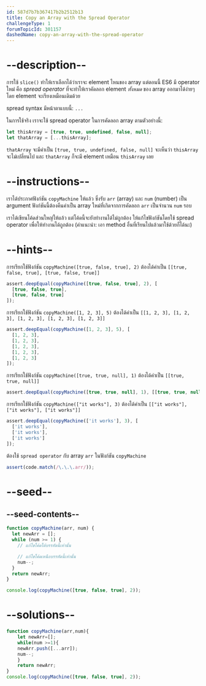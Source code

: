 ```yaml
---
id: 587d7b7b367417b2b2512b13
title: Copy an Array with the Spread Operator
challengeType: 1
forumTopicId: 301157
dashedName: copy-an-array-with-the-spread-operator
---
```


# --description--

การใช้ `slice()` ทำให้เราเลือกได้ว่าเราจะ element ไหนของ array แต่ตอนนี้ ES6 มี operator ใหม่ คือ <dfn>spread operator</dfn> ที่จะทำให้เราคัดลอก element *ทั้งหมด* ของ array ออกมาได้ง่ายๆ โดย element จะเรียงเหมือนเดิมด้วย 

spread syntax มีหน้าตาแบบนี้: `...`

ในการใช้จริง เราจะใช้ spread operator ในการคัดลอก array ตามตัวอย่างนี้:

```js
let thisArray = [true, true, undefined, false, null];
let thatArray = [...thisArray];
```

`thatArray` จะมีค่าเป็น `[true, true, undefined, false, null]` จะเห็นว่า `thisArray` จะไม่เปลี่ยนไป และ `thatArray` ก็จะมี element เหมือน `thisArray` เลย

# --instructions--

เราได้ประกาศฟังก์ชัน `copyMachine` ให้แล้ว ซึ่งรับ `arr` (array) และ `num` (number) เป็น argument 
ฟังก์ชันนี้ต้องคืนค่าเป็น array ใหม่ที่เกิดจากการคัดลอก `arr` เป็นจำนวน `num` รอบ  

เราได้เขียนโค้ดส่วนใหญ่ให้แล้ว แต่โค้ดนี้จะยังทำงานได้ไม่ถูกต้อง ให้แก้ไขฟังก์ชันโดยใช้ spread operator เพื่อให้ทำงานได้ถูกต้อง 
(คำแนะนำ: เอา method อื่นที่เรียนไปแล้วมาใช้ด้วยก็ได้นะ)

# --hints--

การเรียกใช้ฟังก์ชัน `copyMachine([true, false, true], 2)` ต้องได้ค่าเป็น `[[true, false, true], [true, false, true]]`

```js
assert.deepEqual(copyMachine([true, false, true], 2), [
  [true, false, true],
  [true, false, true]
]);
```

การเรียกใช้ฟังก์ชัน `copyMachine([1, 2, 3], 5)` ต้องได้ค่าเป็น `[[1, 2, 3], [1, 2, 3], [1, 2, 3], [1, 2, 3], [1, 2, 3]]`

```js
assert.deepEqual(copyMachine([1, 2, 3], 5), [
  [1, 2, 3],
  [1, 2, 3],
  [1, 2, 3],
  [1, 2, 3],
  [1, 2, 3]
]);
```

การเรียกใช้ฟังก์ชัน `copyMachine([true, true, null], 1)` ต้องได้ค่าเป็น `[[true, true, null]]`

```js
assert.deepEqual(copyMachine([true, true, null], 1), [[true, true, null]]);
```

การเรียกใช้ฟังก์ชัน `copyMachine(["it works"], 3)` ต้องได้ค่าเป็น `[["it works"], ["it works"], ["it works"]]`

```js
assert.deepEqual(copyMachine(['it works'], 3), [
  ['it works'],
  ['it works'],
  ['it works']
]);
```

ต้องใช้ `spread operator` กับ array `arr` ในฟังก์ชัน `copyMachine` 

```js
assert(code.match(/\.\.\.arr/));
```

# --seed--

## --seed-contents--

```js
function copyMachine(arr, num) {
  let newArr = [];
  while (num >= 1) {
    // แก้ไขโค้ดใต้บรรทัดนี้เท่านั้น

    // แก้ไขโค้ดเหนือบรรทัดนี้เท่านั้น
    num--;
  }
  return newArr;
}

console.log(copyMachine([true, false, true], 2));
```

# --solutions--

```js
function copyMachine(arr,num){
    let newArr=[];
    while(num >=1){
    newArr.push([...arr]);
    num--;
    }
    return newArr;
}
console.log(copyMachine([true, false, true], 2));
```
